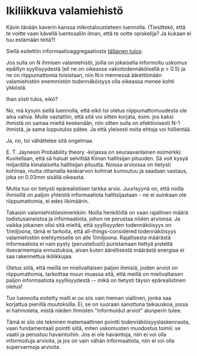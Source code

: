 # Ikiliikkuva valamiehistö

Kävin tänään kaverin kanssa mikrotaloustieteen luennolla. (Tiesittekö, että te voitte vaan kävellä luentosaliin ilman, että te ootte opiskelija? Ja kukaan ei tuu estämään teitä?)

Siellä esitettiin informaatioaggregaatiosta [tällainen tulos](https://en.wikipedia.org/wiki/Condorcet%27s_jury_theorem):

Jos sulla on N ihmisen valamiehistö, joilla on jokaisella informoitu uskomus epäillyn syyllisyydestä (eli ne on oikeassa vakiotodennäköisellä p > 0.5) ja ne on riippumattomia toisistaan, niin N:n mennessä äärettömään valamiehistön enemmistön todennäköisyys olla oikeassa menee kohti ykköstä.

Ihan siisti tulos, eikö?

No, mä kysyin siellä luennolla, että eikö toi oletus riippumattomuudesta ole aika vahva. Mulle vastattiin, että sitä voi sitten korjata, esim. jos kaksi ihmistä on samaa mieltä keskenään, niin sitten sulla on efektiivisesti N-1 ihmistä, ja sama lopputulos pätee. Ja että yleisesti noita ehtoja voi höllentää.

Ja, no, toi vähättelee sitä ongelmaa.

E. T. Jaynesin Probability theory -kirjassa on seuraavanlainen esimerkki: Kuvitellaan, että sä haluat selvittää Kiinan hallitsijan pituuden. Sä voit kysyä miljardilta kiinalaiselta hallitsijan pituutta. Noissa arvioissa on tietysti kohinaa, mutta ottamalla keskiarvon kohinat kumoutuu ja saadaan vastaus, joka on 0.03mm sisällä oikeasta.

Mutta tuo on tietysti epärealistisen tarkka arvio. Juurisyynä on, että noilla ihmisillä on paljon yhteistä informaatiota hallitsijastaan - ne ei suinkaan ole riippumattomia, ei edes likimäärin.

Takaisin valamiehistöesimerkkiin: Noilla henkilöillä on vaan rajallinen määrä todistusaineistoa ja informaatiota, johon ne perustaa niiden arvionsa. Ja vaikka jokainen olisi sitä mieltä, että syyllisyyden todennäköisyys on 1/miljoona, tämä ei tarkoita, että all-things-considered  todennäköisyys valamiehistön erehtymiselle on alle 1/miljoona. Rajallisesta määrästä informaatiota ei vain pysty (perustellusti) puristamaan tiettyä pistettä itsevarmempia ennustuksia, aivan kuten äärellisestä määrästä energiaa ei saa rakennettua ikiliikkujaa.

Oletus siitä, että meillä on mielivaltaisen paljon ihmisiä, joiden arviot on riippumattomia, tarkoittaa muun muassa sitä, että meillä on mielivaltaisen paljon informaatiota syyllisyydestä -- mikä on tietysti täysin epärealistinen oletus!

Tuo luennolla esitetty malli ei oo siis vain hieman viallinen, jonka saa korjattua pienillä muutoksilla. Ei, se on suoraan sanottuna taikauskoa, jossa ei hahmoteta, mistä näiden ihmisten "informoidut arviot" alunperin tulee.

Tämä ei siis ole tekninen matemaattinen pointti todennäköisyyslaskennasta, vaan fundamentaali pointti siitä, miten uskomusten muodostus toimii: se vaatii ja perustuu havaintoihin. Jos ei ole havaintoja, niin ei voi olla informoituja arvioita, ja jos on vain vähän informaatiota, niin ei voi olla supervarmoja arvioita.
